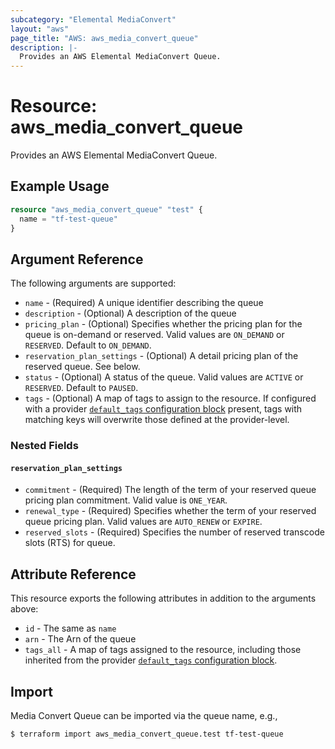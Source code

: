 ```yaml
---
subcategory: "Elemental MediaConvert"
layout: "aws"
page_title: "AWS: aws_media_convert_queue"
description: |-
  Provides an AWS Elemental MediaConvert Queue.
---
```


# Resource: aws_media_convert_queue

Provides an AWS Elemental MediaConvert Queue.

## Example Usage

```terraform
resource "aws_media_convert_queue" "test" {
  name = "tf-test-queue"
}
```

## Argument Reference

The following arguments are supported:

* `name` - (Required) A unique identifier describing the queue
* `description` - (Optional) A description of the queue
* `pricing_plan` - (Optional) Specifies whether the pricing plan for the queue is on-demand or reserved. Valid values are `ON_DEMAND` or `RESERVED`. Default to `ON_DEMAND`.
* `reservation_plan_settings` - (Optional) A detail pricing plan of the  reserved queue. See below.
* `status` - (Optional) A status of the queue. Valid values are `ACTIVE` or `RESERVED`. Default to `PAUSED`.
* `tags` - (Optional) A map of tags to assign to the resource. If configured with a provider [`default_tags` configuration block](https://registry.terraform.io/providers/hashicorp/aws/latest/docs#default_tags-configuration-block) present, tags with matching keys will overwrite those defined at the provider-level.

### Nested Fields

#### `reservation_plan_settings`

* `commitment` - (Required) The length of the term of your reserved queue pricing plan commitment. Valid value is `ONE_YEAR`.
* `renewal_type` - (Required) Specifies whether the term of your reserved queue pricing plan. Valid values are `AUTO_RENEW` or `EXPIRE`.
* `reserved_slots` - (Required) Specifies the number of reserved transcode slots (RTS) for queue.

## Attribute Reference

This resource exports the following attributes in addition to the arguments above:

* `id` - The same as `name`
* `arn` - The Arn of the queue
* `tags_all` - A map of tags assigned to the resource, including those inherited from the provider [`default_tags` configuration block](https://registry.terraform.io/providers/hashicorp/aws/latest/docs#default_tags-configuration-block).

## Import

Media Convert Queue can be imported via the queue name, e.g.,

```
$ terraform import aws_media_convert_queue.test tf-test-queue
```
